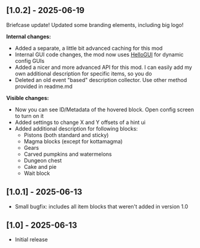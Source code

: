 
## [1.0.2] - 2025-06-19
Briefcase update! Updated some branding elements, including big logo!

**Internal changes:**
- Added a separate, a little bit advanced caching for this mod
- Internal GUI code changes, the mod now uses [HelloGUI](https://github.com/tracystacktrace/HelloGUI) for dynamic config GUIs
- Added a nicer and more advanced API for this mod. I can easily add my own additional description for specific items, so you do
- Deleted an old event "based" description collector. Use other method provided in readme.md

**Visible changes:**
- Now you can see ID/Metadata of the hovered block. Open config screen to turn on it
- Added settings to change X and Y offsets of a hint ui
- Added additional description for following blocks:
  - Pistons (both standard and sticky)
  - Magma blocks (except for kottamagma)
  - Gears
  - Carved pumpkins and watermelons
  - Dungeon chest
  - Cake and pie
  - Wait block

## [1.0.1] - 2025-06-13
- Small bugfix: includes all item blocks that weren't added in version 1.0 

## [1.0] - 2025-06-13
- Initial release